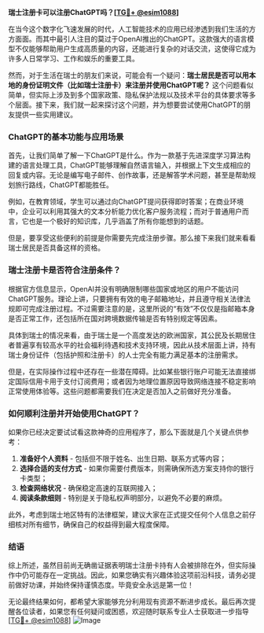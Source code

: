 **瑞士注册卡可以注册ChatGPT吗？[[TG💪+ @esim1088](https://t.me/s/esim1088)]**

在当今这个数字化飞速发展的时代，人工智能技术的应用已经渗透到我们生活的方方面面。而其中最引人注目的莫过于OpenAI推出的ChatGPT。这款强大的语言模型不仅能够帮助用户生成高质量的内容，还能进行复杂的对话交流，这使得它成为许多人日常学习、工作和娱乐的重要工具。

然而，对于生活在瑞士的朋友们来说，可能会有一个疑问：**瑞士居民是否可以用本地的身份证明文件（比如瑞士注册卡）来注册并使用ChatGPT呢？** 这个问题看似简单，但实际上涉及到多个国家政策、隐私保护法规以及技术平台的具体要求等多个层面。接下来，我们就一起来探讨这个问题，并为想要尝试使用ChatGPT的朋友提供一些实用建议。

### ChatGPT的基本功能与应用场景

首先，让我们简单了解一下ChatGPT是什么。作为一款基于先进深度学习算法构建的语言处理工具，ChatGPT能够理解自然语言输入，并根据上下文生成相应的回复或内容。无论是编写电子邮件、创作故事，还是解答学术问题，甚至是帮助规划旅行路线，ChatGPT都能胜任。

例如，在教育领域，学生可以通过向ChatGPT提问获得即时答案；在商业环境中，企业可以利用其强大的文本分析能力优化客户服务流程；而对于普通用户而言，它也是一个极好的知识库，几乎涵盖了所有你能想到的话题。

但是，要享受这些便利的前提是你需要先完成注册步骤。那么接下来我们就来看看瑞士居民是否具备这样的资格。

### 瑞士注册卡是否符合注册条件？

根据官方信息显示，OpenAI并没有明确限制哪些国家或地区的用户不能访问ChatGPT服务。理论上讲，只要拥有有效的电子邮箱地址，并且遵守相关法律法规即可完成注册过程。不过需要注意的是，这里所说的“有效”不仅仅是指邮箱本身是否正常工作，还包括所在国对跨境数据传输是否有特别规定等因素。

具体到瑞士的情况来看，由于瑞士是一个高度发达的欧洲国家，其公民及长期居住者普遍享有较高水平的社会福利待遇和技术支持环境，因此从技术层面上讲，持有瑞士身份证件（包括护照和注册卡）的人士完全有能力满足基本的注册需求。

但是，在实际操作过程中还存在一些潜在障碍。比如某些银行账户可能无法直接绑定国际信用卡用于支付订阅费用；或者因为地理位置原因导致网络连接不稳定影响正常使用体验等。这些问题都需要我们在决定是否加入之前做好充分准备。

### 如何顺利注册并开始使用ChatGPT？

如果你已经决定要试试看这款神奇的应用程序了，那么下面就是几个关键点供参考：

1. **准备好个人资料** - 包括但不限于姓名、出生日期、联系方式等内容；
2. **选择合适的支付方式** - 如果你需要付费版本，则需确保所选方案支持你的银行卡类型；
3. **检查网络状况** - 确保稳定高速的互联网接入；
4. **阅读条款细则** - 特别是关于隐私权声明部分，以避免不必要的麻烦。

此外，考虑到瑞士地区特有的法律框架，建议大家在正式提交任何个人信息之前仔细核对所有细节，确保自己的权益得到最大程度保障。

### 结语

综上所述，虽然目前尚无确凿证据表明瑞士注册卡持有人会被排除在外，但实际操作中仍可能存在一定挑战。因此，如果您确实有兴趣体验这项前沿科技，请务必提前做好功课，并始终保持谨慎态度。毕竟安全永远是第一位！

无论最终结果如何，都希望大家能够充分利用现有资源不断进步成长。最后再次提醒各位读者，如果您有任何疑问或困惑，欢迎随时联系专业人士获取进一步指导[[TG💪+ @esim1088](https://t.me/s/esim1088)] ![Image](https://i.postimg.cc/4NQfJmqS/Snipaste-2025-05-13-00-14-12.png)